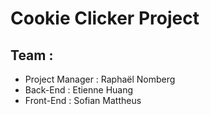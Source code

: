 # Cookie Clicker Project
## Team :
* Project Manager : Raphaël Nomberg
* Back-End : Etienne Huang
* Front-End : Sofian Mattheus
